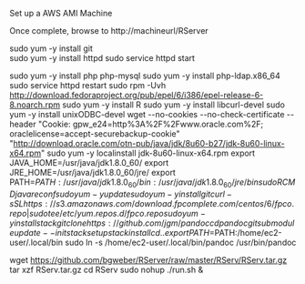 Set up a AWS AMI Machine

Once complete, browse to http://machineurl/RServer

sudo yum -y install git
<br>sudo yum -y install httpd
sudo service httpd start 

sudo yum -y install php php-mysql
sudo yum -y install php-ldap.x86_64
sudo service httpd restart
sudo rpm -Uvh http://download.fedoraproject.org/pub/epel/6/i386/epel-release-6-8.noarch.rpm
sudo yum -y install R 
sudo yum -y install libcurl-devel
sudo yum -y install unixODBC-devel
wget --no-cookies --no-check-certificate --header "Cookie: gpw_e24=http%3A%2F%2Fwww.oracle.com%2F; oraclelicense=accept-securebackup-cookie" "http://download.oracle.com/otn-pub/java/jdk/8u60-b27/jdk-8u60-linux-x64.rpm" 
sudo yum -y localinstall jdk-8u60-linux-x64.rpm
export JAVA_HOME=/usr/java/jdk1.8.0_60/
export JRE_HOME=/usr/java/jdk1.8.0_60/jre/
export PATH=$PATH:/usr/java/jdk1.8.0_60/bin:/usr/java/jdk1.8.0_60/jre/bin 
sudo R CMD javareconf
sudo yum -y update
sudo yum -y install git
curl -sSL https://s3.amazonaws.com/download.fpcomplete.com/centos/6/fpco.repo | sudo tee /etc/yum.repos.d/fpco.repo
sudo yum -y install stack
git clone https://github.com/jgm/pandoc
cd pandoc
git submodule update --init
stack setup 
stack install
cd ..  
export PATH=$PATH:/home/ec2-user/.local/bin
sudo ln -s /home/ec2-user/.local/bin/pandoc /usr/bin/pandoc

wget https://github.com/bgweber/RServer/raw/master/RServ/RServ.tar.gz
tar xzf RServ.tar.gz 
cd RServ 
sudo nohup ./run.sh & 
